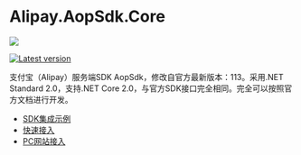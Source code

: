 # Alipay.AopSdk.Core

![](https://www.alipay.com/favicon.ico)

[![Latest version](https://img.shields.io/nuget/v/Alipay.AopSdk.Core.svg)](https://www.nuget.org/packages/Alipay.AopSdk.Core/) 

支付宝（Alipay）服务端SDK AopSdk，修改自官方最新版本：113。采用.NET Standard 2.0，支持.NET Core 2.0，与官方SDK接口完全相同。完全可以按照官方文档进行开发。

- [SDK集成示例](https://docs.open.alipay.com/54/103419 "SDK集成示例")
- [快速接入](https://docs.open.alipay.com/194/105170/ "快速接入")
- [PC网站接入](https://docs.open.alipay.com/270/106291/ "PC网站接入")
